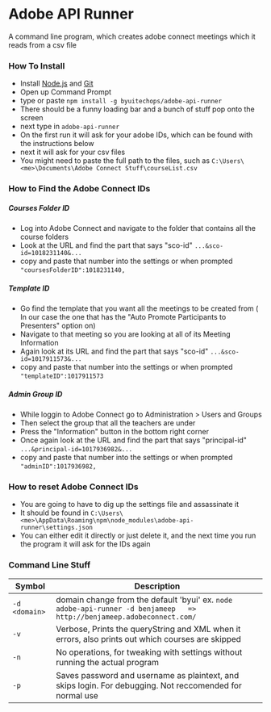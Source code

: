 # Adobe API Runner
A command line program, which creates adobe connect meetings which it reads from a csv file

### How To Install
- Install [Node.js](https://nodejs.org/en/) and [Git](https://git-scm.com/downloads)
- Open up Command Prompt
- type or paste `npm install -g byuitechops/adobe-api-runner`
- There should be a funny loading bar and a bunch of stuff pop onto the screen
- next type in `adobe-api-runner`
- On the first run it will ask for your adobe IDs, which can be found with the instructions below
- next it will ask for your csv files
- You might need to paste the full path to the files, such as `C:\Users\<me>\Documents\Adobe Connect Stuff\courseList.csv`

### How to Find the Adobe Connect IDs
##### Courses Folder ID
- Log into Adobe Connect and navigate to the folder that contains all the course folders
- Look at the URL and find the part that says "sco-id"
`...&sco-id=1018231140&...`
- copy and paste that number into the settings or when prompted
`"coursesFolderID":1018231140,`

##### Template ID
- Go find the template that you want all the meetings to be created from ( In our case the one that has the "Auto Promote Participants to Presenters" option on)
- Navigate to that meeting so you are looking at all of its Meeting Information
- Again look at its URL and find the part that says "sco-id"
`...&sco-id=1017911573&...`
- copy and paste that number into the settings or when prompted
`"templateID":1017911573`


##### Admin Group ID
- While loggin to Adobe Connect go to Administration > Users and Groups
- Then select the group that all the teachers are under
- Press the "Information" button in the bottom right corner
- Once again look at the URL and find the part that says "principal-id" 
`...&principal-id=1017936982&...`
- copy and paste that number into the settings or when prompted
`"adminID":1017936982,`

### How to reset Adobe Connect IDs
- You are going to have to dig up the settings file and assassinate it
- It should be found in `C:\Users\<me>\AppData\Roaming\npm\node_modules\adobe-api-runner\settings.json`
- You can either edit it directly or just delete it, and the next time you run the program it will ask for the IDs again

### Command Line Stuff

Symbol | Description
-------|------------
`-d <domain>` | domain change from the default 'byui' ex. `node adobe-api-runner -d benjameep   => http://benjameep.adobeconnect.com/`
`-v`   | Verbose, Prints the queryString and XML when it errors, also prints out which courses are skipped
`-n`   | No operations, for tweaking with settings without running the actual program
`-p`   | Saves password and username as plaintext, and skips login. For debugging. Not reccomended for normal use

